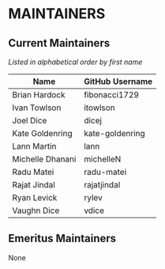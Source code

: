 # MAINTAINERS

## Current Maintainers

_Listed in alphabetical order by first name_

| Name | GitHub Username |
| --- | --- |
| Brian Hardock | fibonacci1729 |
| Ivan Towlson | itowlson |
| Joel Dice | dicej |
| Kate Goldenring | kate-goldenring |
| Lann Martin | lann |
| Michelle Dhanani | michelleN |
| Radu Matei | radu-matei |
| Rajat Jindal | rajatjindal |
| Ryan Levick | rylev |
| Vaughn Dice | vdice |

## Emeritus Maintainers

None
